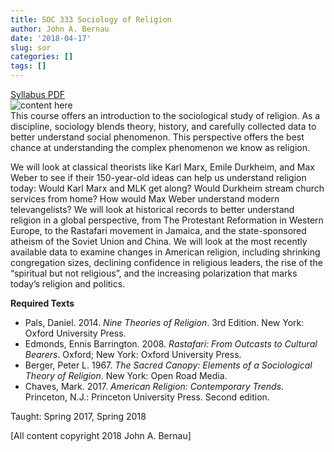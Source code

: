 ```yaml
---
title: SOC 333 Sociology of Religion
author: John A. Bernau
date: '2018-04-17'
slug: sor
categories: []
tags: []
---
```

[Syllabus PDF](/img/SOC333_Bernau18.pdf)  
![content here](/img/river.png)  
This course offers an introduction to the sociological study of religion. As a discipline, sociology blends theory, history, and carefully collected data to better understand social phenomenon. This perspective offers the best chance at understanding the complex phenomenon we know as religion.

We will look at classical theorists like Karl Marx, Emile Durkheim, and Max Weber to see if their 150-year-old ideas can help us understand religion today: Would Karl Marx and MLK get along? Would Durkheim stream church services from home? How would Max Weber understand modern televangelists? We will look at historical records to better understand religion in a global perspective, from The Protestant Reformation in Western Europe, to the Rastafari movement in Jamaica, and the state-sponsored atheism of the Soviet Union and China. We will look at the most recently available data to examine changes in American religion, including shrinking congregation sizes, declining confidence in religious leaders, the rise of the “spiritual but not religious”, and the increasing polarization that marks today’s religion and politics.

**Required Texts**  

* Pals, Daniel. 2014. *Nine Theories of Religion*. 3rd Edition. New York: Oxford University Press.  
* Edmonds, Ennis Barrington. 2008. *Rastafari: From Outcasts to Cultural Bearers*. Oxford; New York: Oxford University Press.  
* Berger, Peter L. 1967. *The Sacred Canopy: Elements of a Sociological Theory of Religion*. New York: Open Road Media.  
* Chaves, Mark. 2017. *American Religion: Contemporary Trends*. Princeton, N.J.: Princeton University Press. Second edition.  

Taught: Spring 2017, Spring 2018  


[All content copyright 2018 John A. Bernau]